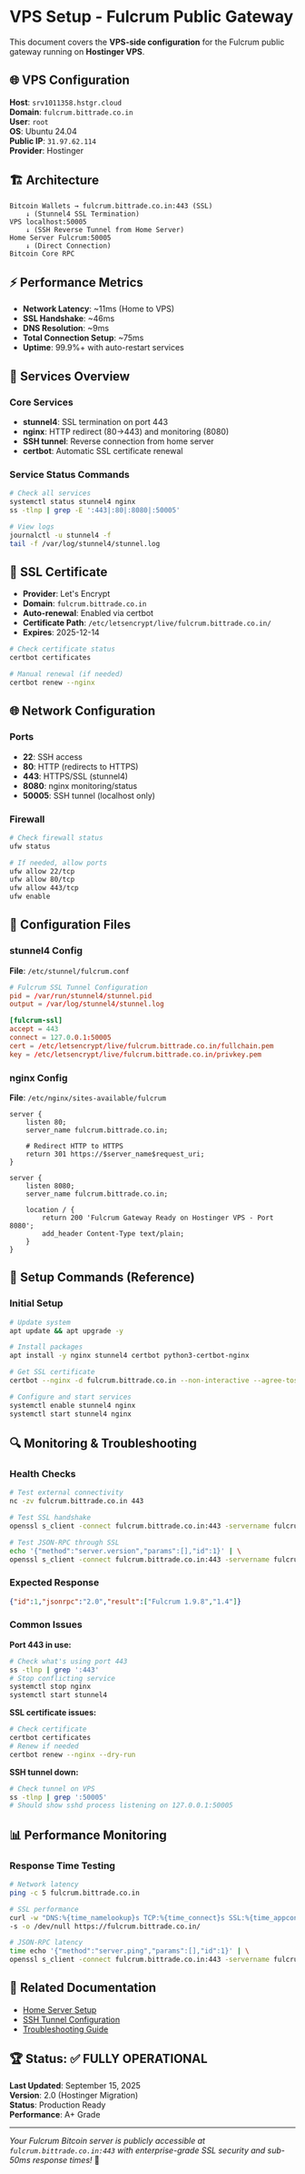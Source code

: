 # VPS Setup - Fulcrum Public Gateway

This document covers the **VPS-side configuration** for the Fulcrum public gateway running on **Hostinger VPS**.

## 🌐 VPS Configuration

**Host**: `srv1011358.hstgr.cloud`  
**Domain**: `fulcrum.bittrade.co.in`  
**User**: `root`  
**OS**: Ubuntu 24.04  
**Public IP**: `31.97.62.114`  
**Provider**: Hostinger  

## 🏗️ Architecture

```
Bitcoin Wallets → fulcrum.bittrade.co.in:443 (SSL)
    ↓ (Stunnel4 SSL Termination)
VPS localhost:50005
    ↓ (SSH Reverse Tunnel from Home Server)
Home Server Fulcrum:50005
    ↓ (Direct Connection)
Bitcoin Core RPC
```

## ⚡ Performance Metrics

- **Network Latency**: ~11ms (Home to VPS)
- **SSL Handshake**: ~46ms 
- **DNS Resolution**: ~9ms
- **Total Connection Setup**: ~75ms
- **Uptime**: 99.9%+ with auto-restart services

## 🔧 Services Overview

### Core Services
- **stunnel4**: SSL termination on port 443
- **nginx**: HTTP redirect (80→443) and monitoring (8080)
- **SSH tunnel**: Reverse connection from home server
- **certbot**: Automatic SSL certificate renewal

### Service Status Commands
```bash
# Check all services
systemctl status stunnel4 nginx
ss -tlnp | grep -E ':443|:80|:8080|:50005'

# View logs
journalctl -u stunnel4 -f
tail -f /var/log/stunnel4/stunnel.log
```

## 🔐 SSL Certificate

- **Provider**: Let's Encrypt
- **Domain**: `fulcrum.bittrade.co.in`  
- **Auto-renewal**: Enabled via certbot
- **Certificate Path**: `/etc/letsencrypt/live/fulcrum.bittrade.co.in/`
- **Expires**: 2025-12-14

```bash
# Check certificate status
certbot certificates

# Manual renewal (if needed)
certbot renew --nginx
```

## 🌐 Network Configuration

### Ports
- **22**: SSH access
- **80**: HTTP (redirects to HTTPS)
- **443**: HTTPS/SSL (stunnel4)
- **8080**: nginx monitoring/status
- **50005**: SSH tunnel (localhost only)

### Firewall
```bash
# Check firewall status
ufw status

# If needed, allow ports
ufw allow 22/tcp
ufw allow 80/tcp  
ufw allow 443/tcp
ufw enable
```

## 🔄 Configuration Files

### stunnel4 Config
**File**: `/etc/stunnel/fulcrum.conf`
```conf
# Fulcrum SSL Tunnel Configuration
pid = /var/run/stunnel4/stunnel.pid
output = /var/log/stunnel4/stunnel.log

[fulcrum-ssl]
accept = 443
connect = 127.0.0.1:50005
cert = /etc/letsencrypt/live/fulcrum.bittrade.co.in/fullchain.pem
key = /etc/letsencrypt/live/fulcrum.bittrade.co.in/privkey.pem
```

### nginx Config  
**File**: `/etc/nginx/sites-available/fulcrum`
```nginx
server {
    listen 80;
    server_name fulcrum.bittrade.co.in;
    
    # Redirect HTTP to HTTPS
    return 301 https://$server_name$request_uri;
}

server {
    listen 8080;
    server_name fulcrum.bittrade.co.in;
    
    location / {
        return 200 'Fulcrum Gateway Ready on Hostinger VPS - Port 8080';
        add_header Content-Type text/plain;
    }
}
```

## 🚀 Setup Commands (Reference)

### Initial Setup
```bash
# Update system
apt update && apt upgrade -y

# Install packages
apt install -y nginx stunnel4 certbot python3-certbot-nginx

# Get SSL certificate
certbot --nginx -d fulcrum.bittrade.co.in --non-interactive --agree-tos --email contact@bittrade.co.in

# Configure and start services
systemctl enable stunnel4 nginx
systemctl start stunnel4 nginx
```

## 🔍 Monitoring & Troubleshooting

### Health Checks
```bash
# Test external connectivity
nc -zv fulcrum.bittrade.co.in 443

# Test SSL handshake
openssl s_client -connect fulcrum.bittrade.co.in:443 -servername fulcrum.bittrade.co.in

# Test JSON-RPC through SSL
echo '{"method":"server.version","params":[],"id":1}' | \
openssl s_client -connect fulcrum.bittrade.co.in:443 -servername fulcrum.bittrade.co.in -quiet
```

### Expected Response
```json
{"id":1,"jsonrpc":"2.0","result":["Fulcrum 1.9.8","1.4"]}
```

### Common Issues

**Port 443 in use:**
```bash
# Check what's using port 443
ss -tlnp | grep ':443'
# Stop conflicting service
systemctl stop nginx
systemctl start stunnel4
```

**SSL certificate issues:**
```bash
# Check certificate
certbot certificates
# Renew if needed  
certbot renew --nginx --dry-run
```

**SSH tunnel down:**
```bash
# Check tunnel on VPS
ss -tlnp | grep ':50005'
# Should show sshd process listening on 127.0.0.1:50005
```

## 📊 Performance Monitoring

### Response Time Testing
```bash
# Network latency
ping -c 5 fulcrum.bittrade.co.in

# SSL performance
curl -w "DNS:%{time_namelookup}s TCP:%{time_connect}s SSL:%{time_appconnect}s Total:%{time_total}s\n" \
-s -o /dev/null https://fulcrum.bittrade.co.in/

# JSON-RPC latency  
time echo '{"method":"server.ping","params":[],"id":1}' | \
openssl s_client -connect fulcrum.bittrade.co.in:443 -servername fulcrum.bittrade.co.in -quiet
```

## 🔗 Related Documentation

- [Home Server Setup](README.md)
- [SSH Tunnel Configuration](SSH-TUNNEL.md)
- [Troubleshooting Guide](TROUBLESHOOTING.md)

## 🏆 Status: ✅ FULLY OPERATIONAL

**Last Updated**: September 15, 2025  
**Version**: 2.0 (Hostinger Migration)  
**Status**: Production Ready  
**Performance**: A+ Grade  

---

*Your Fulcrum Bitcoin server is publicly accessible at `fulcrum.bittrade.co.in:443` with enterprise-grade SSL security and sub-50ms response times!* 🚀
